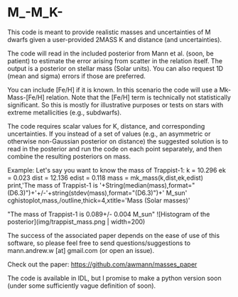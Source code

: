 # M_-M_K-

This code is meant to provide realistic masses and uncertainties of M dwarfs given a user-provided 2MASS K and distance (and uncertainties). 

The code will read in the included posterior from Mann et al. (soon, be patient) to estimate the error arising from scatter in the relation itself. The output is a posterior on stellar mass (Solar units). You can also request 1D (mean and sigma) errors if those are preferred.

You can include [Fe/H] if it is known. In this scenario the code will use a Mk-Mass-[Fe/H] relation. Note that the [Fe/H] term is technically not statistically significant. So this is mostly for illustrative purposes or tests on stars with extreme metallicities (e.g., subdwarfs). 

The code requires scalar values for K, distance, and corresponding uncertainties. If you instead of a set of values (e.g., an asymmetric or otherwise non-Gaussian posterior on distance) the suggested solution is to read in the posterior and run the code on each point separately, and then combine the resulting posteriors on mass.

Example:
Let's say you want to know the mass of Trappist-1:
k = 10.296 
ek = 0.023
dist = 12.136
edist = 0.118
mass = mk_mass(k,dist,ek,edist)
print,'The mass of Trappist-1 is '+String(median(mass),format="(D6.3)")+'+/-'+string(stdev(mass),format="(D6.3)")+' M_sun'
cghistoplot,mass,/outline,thick=4,xtitle='Mass (Solar masses)'
  
  "The mass of Trappist-1 is  0.089+/- 0.004 M_sun"
  ![Histogram of the posterior](img/trappist_mass.png | width=200)


The success of the associated paper depends on the ease of use of this software, so please feel free to send questions/suggestions to mann.andrew.w [at] gmail.com (or open an issue). 

Check out the paper:
https://github.com/awmann/masses_paper

The code is available in IDL, but I promise to make a python version soon (under some sufficiently vague definition of soon). 
 
